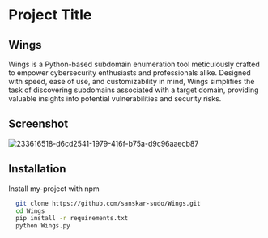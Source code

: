 
# Project Title

## Wings
Wings is a Python-based subdomain enumeration tool meticulously crafted to empower cybersecurity enthusiasts and professionals alike. Designed with speed, ease of use, and customizability in mind, Wings simplifies the task of discovering subdomains associated with a target domain, providing valuable insights into potential vulnerabilities and security risks.



## Screenshot

![233616518-d6cd2541-1979-416f-b75a-d9c96aaecb87](https://github.com/sanskar-sudo/Wings/assets/129141264/e4d61a3c-b51b-4a91-965d-8420138dc2b1)

## Installation

Install my-project with npm

```bash
  git clone https://github.com/sanskar-sudo/Wings.git
  cd Wings
  pip install -r requirements.txt
  python Wings.py


```
    
